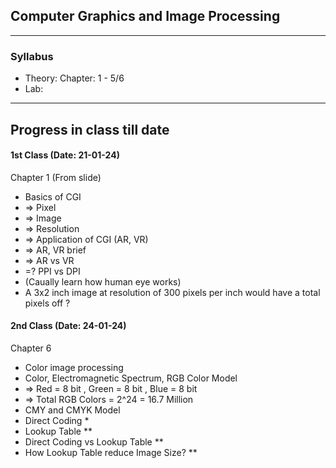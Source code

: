 ## Computer Graphics and Image Processing

</div>

<hr>



### Syllabus

* Theory: Chapter: 1 - 5/6
* Lab: 

<hr>

</div>


##  Progress in class till date



</div>


#### 1st Class (Date: 21-01-24)
Chapter 1 (From slide)
 - Basics of CGI 
 - => Pixel
 - => Image
 - => Resolution
 - => Application of CGI (AR, VR)
 - => AR, VR brief
 - => AR vs VR
 - =? PPI vs DPI
 - (Caually learn how human eye works)
 - A 3x2 inch image at resolution of 300 pixels per inch would have a total pixels off ?

#### 2nd Class (Date: 24-01-24)
Chapter 6
 - Color image processing
 - Color, Electromagnetic Spectrum, RGB Color Model
 - => Red = 8 bit , Green = 8 bit , Blue = 8 bit
 - => Total RGB Colors = 2^24 = 16.7 Million
 - CMY and CMYK Model
 - Direct Coding *
 - Lookup Table **
 - Direct Coding vs Lookup Table **
 - How Lookup Table reduce Image Size? **

